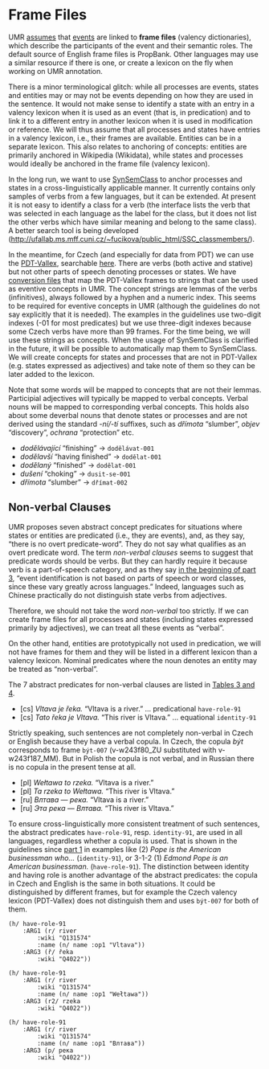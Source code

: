 # Frame Files

UMR
[assumes](https://github.com/umr4nlp/umr-guidelines/blob/master/guidelines.md#part-3-2-1-participant-roles)
that [events](eventive-concepts.md) are linked to **frame files** (valency
dictionaries), which describe the participants of the event and their
semantic roles. The default source of English frame files is PropBank. Other
languages may use a similar resource if there is one, or create a lexicon on
the fly when working on UMR annotation.

There is a minor terminological glitch: while all processes are events,
states and entities may or may not be events depending on how they are used
in the sentence. It would not make sense to identify a state with an entry in
a valency lexicon when it is used as an event (that is, in predication) and
to link it to a different entry in another lexicon when it is used in
modification or reference. We will thus assume that all processes and states
have entries in a valency lexicon, i.e., their frames are available. Entities
can be in a separate lexicon. This also relates to anchoring of concepts:
entities are primarily anchored in Wikipedia (Wikidata), while states and
processes would ideally be anchored in the frame file (valency lexicon).

In the long run, we want to use
[SynSemClass](https://lindat.mff.cuni.cz/services/SynSemClass40/) to anchor
processes and states in a cross-linguistically applicable manner. It
currently contains only samples of verbs from a few languages, but it can be
extended. At present it is not easy to identify a class for a verb (the
interface lists the verb that was selected in each language as the label for
the class, but it does not list the other verbs which have similar meaning
and belong to the same class). A better search tool is being developed
(http://ufallab.ms.mff.cuni.cz/~fucikova/public_html/SSC_classmembers/).

In the meantime, for Czech (and especially for data from PDT) we can use the
[PDT-Vallex](https://ufal.mff.cuni.cz/pdt-vallex-valency-lexicon-linked-czech-corpora),
searchable [here](http://lindat.mff.cuni.cz/services/PDT-Vallex/). There are
verbs (both active and stative) but not other parts of speech denoting
processes or states. We have [conversion files](../valency-frames-cs-verbs)
that map the PDT-Vallex frames to strings that can be used as eventive
concepts in UMR. The concept strings are lemmas of the verbs (infinitives),
always followed by a hyphen and a numeric index. This seems to be required
for eventive concepts in UMR (although the guidelines do not say explicitly
that it is needed). The examples in the guidelines use two-digit indexes (-01
for most predicates) but we use three-digit indexes because some Czech verbs
have more than 99 frames. For the time being, we will use these strings as
concepts. When the usage of SynSemClass is clarified in the future, it will
be possible to automatically map them to SynSemClass. We will create concepts
for states and processes that are not in PDT-Vallex (e.g. states expressed as
adjectives) and take note of them so they can be later added to the lexicon.

Note that some words will be mapped to concepts that are not their lemmas.
Participial adjectives will typically be mapped to verbal concepts. Verbal
nouns will be mapped to corresponding verbal concepts. This holds also about
some deverbal nouns that denote states or processes and are not derived using
the standard _-ní/-tí_ suffixes, such as _dřímota_ “slumber”, _objev_
“discovery”, _ochrana_ “protection” etc.

* _dodělávající_ “finishing” → `dodělávat-001`
* _dodělavší_ “having finished” → `dodělat-001`
* _dodělaný_ “finished” → `dodělat-001`
* _dušení_ “choking” → `dusit-se-001`
* _dřímota_ “slumber” → `dřímat-002`


## Non-verbal Clauses

UMR proposes seven abstract concept predicates for situations where states or
entities are predicated (i.e., they are events), and, as they say, “there is
no overt predicate-word”. They do not say what qualifies as an overt
predicate word. The term _non-verbal clauses_ seems to suggest that predicate
words should be verbs. But they can hardly require it because verb is a
part-of-speech category, and as they say [in the beginning of part
3](https://github.com/umr4nlp/umr-guidelines/blob/master/guidelines.md#part-3-1-1-eventive-concepts),
“event identification is not based on parts of speech or word classes, since
these vary greatly across languages.” Indeed, languages such as Chinese
practically do not distinguish state verbs from adjectives.

Therefore, we should not take the word _non-verbal_ too strictly. If we can
create frame files for all processes and states (including states expressed
primarily by adjectives), we can treat all these events as “verbal”.

On the other hand, entities are prototypically not used in predication, we
will not have frames for them and they will be listed in a different lexicon
than a valency lexicon. Nominal predicates where the noun denotes an entity
may be treated as “non-verbal”.

The 7 abstract predicates for non-verbal clauses are listed in [Tables 3 and
4](https://github.com/umr4nlp/umr-guidelines/blob/master/guidelines.md#part-3-1-1-3-states-and-entities).

* [cs] _Vltava je řeka._ “Vltava is a river.” ... predicational `have-role-91`
* [cs] _Tato řeka je Vltava._ “This river is Vltava.” ... equational `identity-91`

Strictly speaking, such sentences are not completely non-verbal in Czech or
English because they have a verbal copula. In Czech, the copula _být_
corresponds to frame `být-007` (v-w243f80_ZU substituted with v-w243f187_MM).
But in Polish the copula is not verbal, and in Russian there is no copula in
the present tense at all.

* [pl] _Wełtawa to rzeka._ “Vltava is a river.”
* [pl] _Ta rzeka to Wełtawa._ “This river is Vltava.”
* [ru] _Влтава — река._ “Vltava is a river.”
* [ru] _Эта река — Влтава._ “This river is Vltava.”

To ensure cross-linguistically more consistent treatment of such sentences,
the abstract predicates `have-role-91`, resp. `identity-91`, are used in all
languages, regardless whether a copula is used. That is shown in the
guidelines since [part
1](https://github.com/umr4nlp/umr-guidelines/blob/master/guidelines.md#part-1-introduction-what-is-umr-and-what-does-umr-annotation-look-like)
in examples like (2) _Pope is the American businessman who..._
(`identity-91`), or 3-1-2 (1) _Edmond Pope is an American businessman._
(`have-role-91`). The distinction between identity and having role is another
advantage of the abstract predicates: the copula in Czech and English is the
same in both situations. It could be distinguished by different frames, but
for example the Czech valency lexicon (PDT-Vallex) does not distinguish them
and uses `být-007` for both of them.

```
(h/ have-role-91
    :ARG1 (r/ river
        :wiki "Q131574"
        :name (n/ name :op1 "Vltava"))
    :ARG3 (ř/ řeka
        :wiki "Q4022"))
```

```
(h/ have-role-91
    :ARG1 (r/ river
        :wiki "Q131574"
        :name (n/ name :op1 "Wełtawa"))
    :ARG3 (r2/ rzeka
        :wiki "Q4022"))
```

```
(h/ have-role-91
    :ARG1 (r/ river
        :wiki "Q131574"
        :name (n/ name :op1 "Влтава"))
    :ARG3 (р/ река
        :wiki "Q4022"))
```

